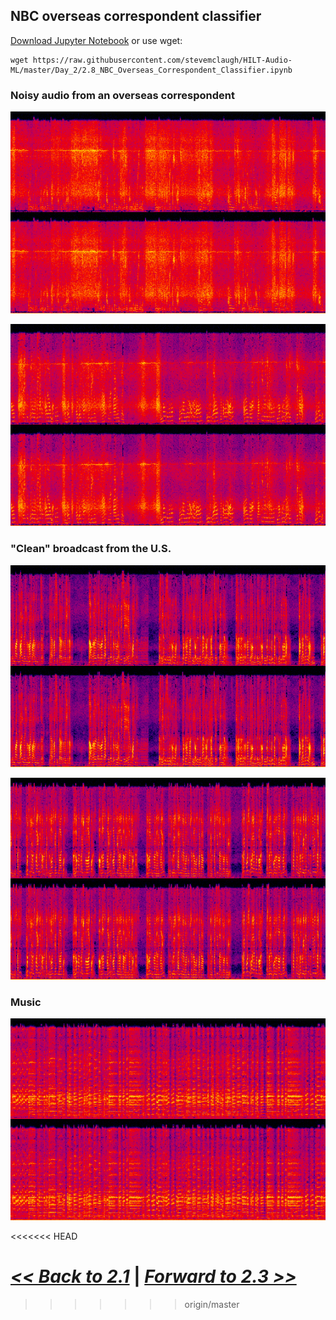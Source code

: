 
## NBC overseas correspondent classifier



[Download Jupyter Notebook](https://raw.githubusercontent.com/stevemclaugh/HILT-Audio-ML/master/Day_2/2.8_NBC_Overseas_Correspondent_Classifier.ipynb) or use wget:

```
wget https://raw.githubusercontent.com/stevemclaugh/HILT-Audio-ML/master/Day_2/2.8_NBC_Overseas_Correspondent_Classifier.ipynb
```





### Noisy audio from an overseas correspondent

![](img/CBD-440606_NBC0330-News.mp3.0037_noisy_clip_small.png)

![](img/CBD-440606_NBC0330-News.mp3.0060_noisy_clip_small.png)


### "Clean" broadcast from the U.S.

![](img/CBD-440606_NBC1615-News.mp3.0010zz_clean_clip_small.png)

![](img/CBD-440607_NBC0700-News.mp3.0005zz.clean_clip_small.png)


### Music

![](img/CBD-440606_NBC0930-NewsandNBCOrchestra.mp3.0009zz_music_clip_small.png)

<<<<<<< HEAD


[*<< Back to 2.1*](2.2.md) | [*Forward to 2.3 >>*](2.4.md)
=======
>>>>>>> origin/master

